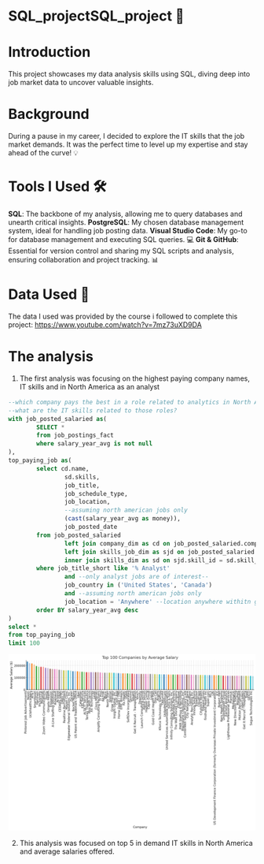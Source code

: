 # SQL_projectSQL_project 🚀

# Introduction

This project showcases my data analysis skills using SQL, diving deep into job market data to uncover valuable insights.

# Background

During a pause in my career, I decided to explore the IT skills that the job market demands. It was the perfect time to level up my expertise and stay ahead of the curve! 💡

# Tools I Used 🛠️

**SQL**: The backbone of my analysis, allowing me to query databases and unearth critical insights.
**PostgreSQL**: My chosen database management system, ideal for handling job posting data.
**Visual Studio Code**: My go-to for database management and executing SQL queries. 💻
**Git & GitHub**: Essential for version control and sharing my SQL scripts and analysis, ensuring collaboration and project tracking. 📊
# Data Used 📂
The data I used was provided by the course i followed to complete this project: https://www.youtube.com/watch?v=7mz73uXD9DA 
# The analysis 
1. The first analysis was focusing on the highest paying company names, IT skills and in North America as an analyst

``` sql
--which company pays the best in a role related to analytics in North America??
--what are the IT skills related to those roles? 
with job_posted_salaried as(
        SELECT *
        from job_postings_fact
        where salary_year_avg is not null
),
top_paying_job as(
        select cd.name,
                sd.skills,
                job_title,
                job_schedule_type,
                job_location,
                --assuming north american jobs only
                (cast(salary_year_avg as money)),
                job_posted_date
        from job_posted_salaried
                left join company_dim as cd on job_posted_salaried.company_id = cd.company_id
                left join skills_job_dim as sjd on job_posted_salaried.job_id = sjd.job_id
                inner join skills_dim as sd on sjd.skill_id = sd.skill_id
        where job_title_short like '% Analyst'
                and --only analyst jobs are of interest--
                job_country in ('United States', 'Canada')
                and --assuming north american jobs only
                job_location = 'Anywhere' --location anywhere withitn globe thus including N.A
        order BY salary_year_avg desc
)
select *
from top_paying_job
limit 100
``` 
![alt text](image.png)


2. This analysis was focused on top 5 in demand IT skills in North America and average salaries offered. 
